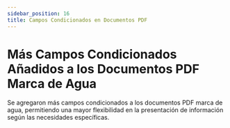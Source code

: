 ```yaml
---
sidebar_position: 16
title: Campos Condicionados en Documentos PDF
---
```


# Más Campos Condicionados Añadidos a los Documentos PDF Marca de Agua

Se agregaron más campos condicionados a los documentos PDF marca de agua, permitiendo una mayor flexibilidad en la presentación de información según las necesidades específicas.
